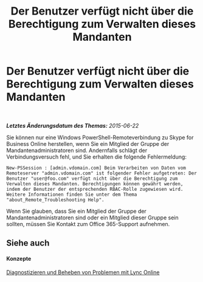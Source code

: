 ﻿---
title: Der Benutzer verfügt nicht über die Berechtigung zum Verwalten dieses Mandanten
TOCTitle: Der Benutzer verfügt nicht über die Berechtigung zum Verwalten dieses Mandanten
ms:assetid: 714ccf81-9451-4585-b62d-979f2a606315
ms:mtpsurl: https://technet.microsoft.com/de-de/library/Dn362812(v=OCS.15)
ms:contentKeyID: 56269304
ms.date: 06/01/2017
mtps_version: v=OCS.15
ms.translationtype: HT
---

# Der Benutzer verfügt nicht über die Berechtigung zum Verwalten dieses Mandanten

 

_**Letztes Änderungsdatum des Themas:** 2015-06-22_

Sie können nur eine Windows PowerShell-Remoteverbindung zu Skype for Business Online herstellen, wenn Sie ein Mitglied der Gruppe der Mandantenadministratoren sind. Andernfalls schlägt der Verbindungsversuch fehl, und Sie erhalten die folgende Fehlermeldung:

    New-PSSession : [admin.vdomain.com] Beim Verarbeiten von Daten vom Remoteserver "admin.vdomain.com" ist folgender Fehler aufgetreten: Der Benutzer "user@foo.com" verfügt nicht über die Berechtigung zum Verwalten dieses Mandanten. Berechtigungen können gewährt werden, indem der Benutzer der entsprechenden RBAC-Rolle zugewiesen wird. Weitere Informationen finden Sie unter dem Thema "about_Remote_Troubleshooting Help".

Wenn Sie glauben, dass Sie ein Mitglied der Gruppe der Mandantenadministratoren sind oder ein Mitglied dieser Gruppe sein sollten, müssen Sie Kontakt zum Office 365-Support aufnehmen.

## Siehe auch

#### Konzepte

[Diagnostizieren und Beheben von Problemen mit Lync Online](diagnosing-and-resolving-connection-problems-with-skype-for-business-online.md)


